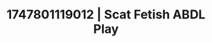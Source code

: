 ---
categories:
- Vocal tease
- Threesome action
- Slow undress
- Hair pulling
- Morning after
image: /assets/images/1747801119012.jpg
layout: post
seo:
  description: Featured content with sensual Scat Fetish, ABDL Play. HD images available.
  keywords: Scat Fetish, ABDL Play
  og_image: /assets/images/1747801119012.jpg
  schema_type: VisualArtwork
tags:
- '#1747801119012'
- ABDL Play
- Scat Fetish
title: 1747801119012 | Scat Fetish ABDL Play
---